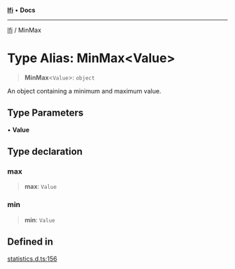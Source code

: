 [**lfi**](../readme.md) • **Docs**

---

[lfi](../globals.md) / MinMax

# Type Alias: MinMax\<Value\>

> **MinMax**\<`Value`\>: `object`

An object containing a minimum and maximum value.

## Type Parameters

• **Value**

## Type declaration

### max

> **max**: `Value`

### min

> **min**: `Value`

## Defined in

[statistics.d.ts:156](https://github.com/TomerAberbach/lfi/blob/85d6360ac7d8f71c70f308d2ace5bc2aa99ab03d/src/operations/statistics.d.ts#L156)
